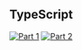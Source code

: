 ## TypeScript
[![Part 1](https://img.shields.io/badge/Part%201-0.011ms-informational)](https://adventofcode.com/2023/)
[![Part 2](https://img.shields.io/badge/Part%202-0.004ms-informational)](https://adventofcode.com/2023/)
